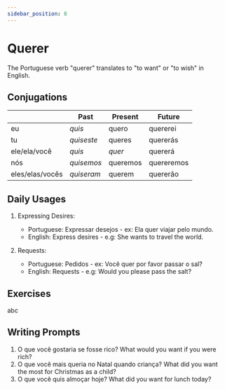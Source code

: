 ```yaml
---
sidebar_position: 8
---
```


# Querer

The Portuguese verb "querer" translates to "to want" or "to wish" in English.

## Conjugations

|                 | Past       | Present  | Future     |
| --------------- | ---------- | -------- | ---------- |
| eu              | _quis_     | quero    | quererei   |
| tu              | _quiseste_ | queres   | quererás   |
| ele/ela/você    | _quis_     | _quer_   | quererá    |
| nós             | _quisemos_ | queremos | quereremos |
| eles/elas/vocês | _quiseram_ | querem   | quererão   |

## Daily Usages

1. Expressing Desires:

   - Portuguese: Expressar desejos - ex: Ela quer viajar pelo mundo.
   - English: Express desires - e.g: She wants to travel the world.

2. Requests:

   - Portuguese: Pedidos - ex: Você quer por favor passar o sal?
   - English: Requests - e.g: Would you please pass the salt?

## Exercises

abc

## Writing Prompts

1. O que você gostaria se fosse rico? What would you want if you were rich?
2. O que você mais queria no Natal quando criança? What did you want the most for Christmas as a child?
3. O que você quis almoçar hoje? What did you want for lunch today?
